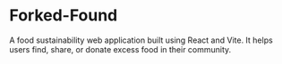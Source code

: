 # Forked-Found

A food sustainability web application built using React and Vite. It helps users find, share, or donate excess food in their community.
